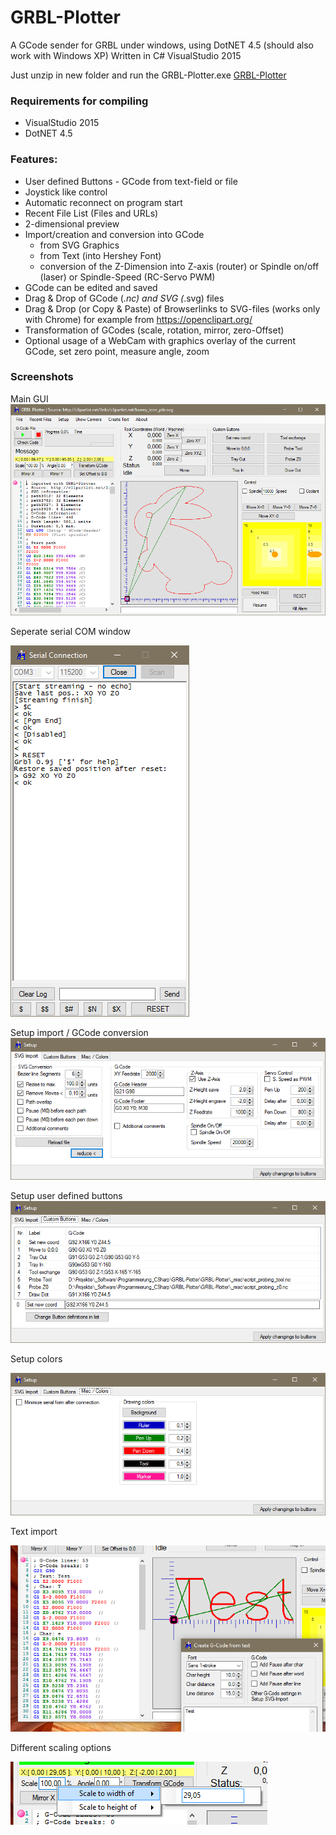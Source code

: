 # GRBL-Plotter
A GCode sender for GRBL under windows, using DotNET 4.5 (should also work with Windows XP)
Written in C# VisualStudio 2015 

Just unzip in new folder and run the GRBL-Plotter.exe
[GRBL-Plotter](GRBL-Plotter.zip)

### Requirements for compiling
* VisualStudio 2015 
* DotNET 4.5

### Features:
* User defined Buttons - GCode from text-field or file
* Joystick like control
* Automatic reconnect on program start
* Recent File List (Files and URLs)
* 2-dimensional preview
* Import/creation and conversion into GCode 
  - from SVG Graphics
  - from Text (into Hershey Font)
  - conversion of the Z-Dimension into Z-axis (router) or Spindle on/off (laser) or Spindle-Speed (RC-Servo PWM) 
* GCode can be edited and saved
* Drag & Drop of GCode (*.nc) and SVG (*.svg) files
* Drag & Drop (or Copy & Paste) of Browserlinks to SVG-files (works only with Chrome) for example from https://openclipart.org/
* Transformation of GCodes (scale, rotation, mirror, zero-Offset)
* Optional usage of a WebCam with graphics overlay of the current GCode, set zero point, measure angle, zoom

### Screenshots
Main GUI
![GRBL-Plotter GUI](GRBLPlotter_GUI.png?raw=true "Main GUI")

Seperate serial COM window

![GRBL-Plotter COM interface](GRBLPlotter_COM.png?raw=true "Serial connection")

Setup import / GCode conversion
![GRBL-Plotter Setup1](GRBLPlotter_Setup1.png?raw=true "Setup1")

Setup user defined buttons
![GRBL-Plotter Setup2](GRBLPlotter_Setup2.png?raw=true "Setup2")

Setup colors

![GRBL-Plotter Setup3](GRBLPlotter_Setup3.png?raw=true "Setup3")

Text import

![GRBL-Plotter Text](GRBLPlotter_Text.png?raw=true "Text conversion")

Different scaling options

![GRBL-Plotter Scaling](GRBLPlotter_scaling.png?raw=true "GCode scaling")
